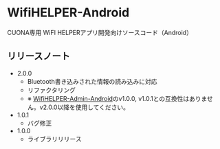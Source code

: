# WifiHELPER-Android
CUONA専用 WiFI HELPERアプリ開発向けソースコード（Android）

## リリースノート
- 2.0.0
  - Bluetooth書き込みされた情報の読み込みに対応
  - リファクタリング
  - ※ [WifiHELPER-Admin-Android](https://github.com/conol/WifiHELPER-Admin-Android)のv1.0.0, v1.0.1との互換性はありません。v2.0.0以降を使用してください。
- 1.0.1
  - バグ修正
- 1.0.0
  - ライブラリリリース